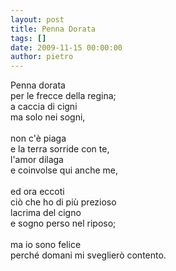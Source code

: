 ```yaml
---
layout: post
title: Penna Dorata
tags: []
date: 2009-11-15 00:00:00
author: pietro
---
```

Penna dorata<br/>per le frecce della regina;<br/>a caccia di cigni<br/>ma solo nei sogni,<br/><br/>non c'è piaga<br/>e la terra sorride con te,<br/>l'amor dilaga<br/>e coinvolse qui anche me,<br/><br/>ed ora eccoti<br/>ciò che ho di più prezioso<br/>lacrima del cigno<br/>e sogno perso nel riposo;<br/><br/>ma io sono felice<br/>perché domani mi sveglierò contento.
